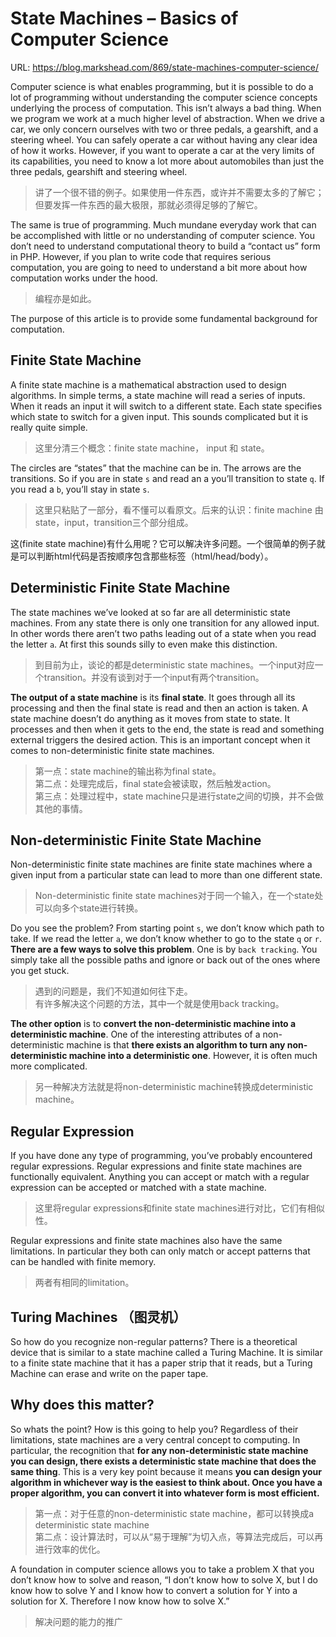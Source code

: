 # State Machines – Basics of Computer Science

URL: https://blog.markshead.com/869/state-machines-computer-science/

Computer science is what enables programming, but it is possible to do a lot of programming without understanding the computer science concepts underlying the process of computation. This isn’t always a bad thing. When we program we work at a much higher level of abstraction. When we drive a car, we only concern ourselves with two or three pedals, a gearshift, and a steering wheel. You can safely operate a car without having any clear idea of how it works. However, if you want to operate a car at the very limits of its capabilities, you need to know a lot more about automobiles than just the three pedals, gearshift and steering wheel.

> 讲了一个很不错的例子。如果使用一件东西，或许并不需要太多的了解它；但要发挥一件东西的最大极限，那就必须得足够的了解它。

The same is true of programming. Much mundane everyday work that can be accomplished with little or no understanding of computer science. You don’t need to understand computational theory to build a “contact us” form in PHP. However, if you plan to write code that requires serious computation, you are going to need to understand a bit more about how computation works under the hood.

> 编程亦是如此。

The purpose of this article is to provide some fundamental background for computation. 

## Finite State Machine

A finite state machine is a mathematical abstraction used to design algorithms. In simple terms, a state machine will read a series of inputs. When it reads an input it will switch to a different state. Each state specifies which state to switch for a given input. This sounds complicated but it is really quite simple.

> 这里分清三个概念：finite state machine， input 和 state。  

The circles are “states” that the machine can be in. The arrows are the transitions. So if you are in state `s` and read an a you’ll transition to state `q`. If you read a `b`, you’ll stay in state `s`.

> 这里只粘贴了一部分，看不懂可以看原文。后来的认识：finite machine 由state，input，transition三个部分组成。

这(finite state machine)有什么用呢？它可以解决许多问题。一个很简单的例子就是可以判断html代码是否按顺序包含那些标签（html/head/body）。

## Deterministic Finite State Machine

The state machines we’ve looked at so far are all deterministic state machines. From any state there is only one transition for any allowed input. In other words there aren’t two paths leading out of a state when you read the letter `a`. At first this sounds silly to even make this distinction.

> 到目前为止，谈论的都是deterministic state machines。一个input对应一个transition。并没有谈到对于一个input有两个transition。

**The output of a state machine** is its **final state**. It goes through all its processing and then the final state is read and then an action is taken. A state machine doesn’t do anything as it moves from state to state. It processes and then when it gets to the end, the state is read and something external triggers the desired action. This is an important concept when it comes to non-deterministic finite state machines.

> 第一点：state machine的输出称为final state。  
> 第二点：处理完成后，final state会被读取，然后触发action。  
> 第三点：处理过程中，state machine只是进行state之间的切换，并不会做其他的事情。

## Non-deterministic Finite State Machine

Non-deterministic finite state machines are finite state machines where a given input from a particular state can lead to more than one different state. 

> Non-deterministic finite state machines对于同一个输入，在一个state处可以向多个state进行转换。

Do you see the problem? From starting point `s`, we don’t know which path to take. If we read the letter `a`, we don’t know whether to go to the state `q` or `r`. **There are a few ways to solve this problem**. One is by `back tracking`. You simply take all the possible paths and ignore or back out of the ones where you get stuck.

> 遇到的问题是，我们不知道如何往下走。  
> 有许多解决这个问题的方法，其中一个就是使用back tracking。

**The other option** is to **convert the non-deterministic machine into a deterministic machine**. One of the interesting attributes of a non-deterministic machine is that **there exists an algorithm to turn any non-deterministic machine into a deterministic one**. However, it is often much more complicated. 

> 另一种解决方法就是将non-deterministic machine转换成deterministic machine。

## Regular Expression

If you have done any type of programming, you’ve probably encountered regular expressions. Regular expressions and finite state machines are functionally equivalent. Anything you can accept or match with a regular expression can be accepted or matched with a state machine. 

> 这里将regular expressions和finite state machines进行对比，它们有相似性。

Regular expressions and finite state machines also have the same limitations. In particular they both can only match or accept patterns that can be handled with finite memory. 

> 两者有相同的limitation。

## Turing Machines （图灵机）

So how do you recognize non-regular patterns? There is a theoretical device that is similar to a state machine called a Turing Machine. It is similar to a finite state machine that it has a paper strip that it reads, but a Turing Machine can erase and write on the paper tape. 

## Why does this matter?

So whats the point? How is this going to help you? Regardless of their limitations, state machines are a very central concept to computing. In particular, the recognition that **for any non-deterministic state machine you can design, there exists a deterministic state machine that does the same thing**. This is a very key point because it means **you can design your algorithm in whichever way is the easiest to think about. Once you have a proper algorithm, you can convert it into whatever form is most efficient.**

> 第一点：对于任意的non-deterministic state machine，都可以转换成a deterministic state machine  
> 第二点：设计算法时，可以从“易于理解”为切入点，等算法完成后，可以再进行效率的优化。  

A foundation in computer science allows you to take a problem X that you don’t know how to solve and reason, “I don’t know how to solve X, but I do know how to solve Y and I know how to convert a solution for Y into a solution for X. Therefore I now know how to solve X.”

> 解决问题的能力的推广


